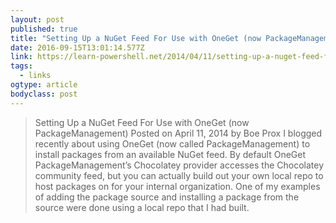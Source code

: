 ```yaml
---
layout: post 
published: true 
title: "Setting Up a NuGet Feed For Use with OneGet (now PackageManagement) | Learn Powershell | Achieve More" 
date: 2016-09-15T13:01:14.577Z 
link: https://learn-powershell.net/2014/04/11/setting-up-a-nuget-feed-for-use-with-oneget/ 
tags:
  - links
ogtype: article 
bodyclass: post 
---
```


> Setting Up a NuGet Feed For Use with OneGet (now PackageManagement)
Posted on April 11, 2014 by Boe Prox
I blogged recently about using OneGet (now called PackageManagement) to install packages from an available NuGet feed. By default OneGet PackageManagement’s Chocolatey provider accesses the Chocolatey community feed, but you can actually build out your own local repo to host packages on for your internal organization. One of my examples of adding the package source and installing a package from the source were done using a local repo that I had built.